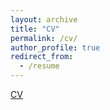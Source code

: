 ```yaml
---
layout: archive
title: "CV"
permalink: /cv/
author_profile: true
redirect_from:
  - /resume
---
```


[CV](../files/paper1.pdf)

